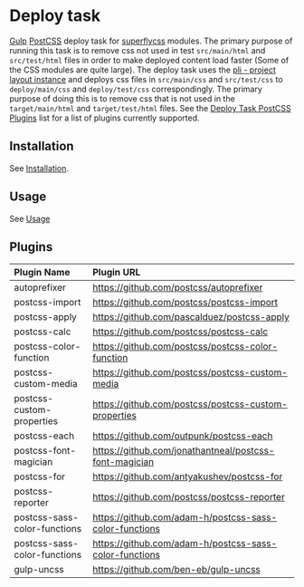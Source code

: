 # Deploy task

[Gulp](http://gulpjs.com/) [PostCSS](http://postcss.org/) deploy task for [superflycss](https://github.com/superflycss) modules.  The primary purpose of running this task is
to remove css not used in test `src/main/html` and `src/test/html` files in order to make deployed content load faster (Some of the CSS modules are quite large).  The deploy task uses the [pli - project layout instance](https://github.com/superflycss/pli) and deploys css files in `src/main/css` and `src/test/css` to `deploy/main/css` and `deploy/test/css` correspondingly.  The primary purpose of doing this is to remove css that is not used in the `target/main/html` and `target/test/html` files.  See the [Deploy Task PostCSS Plugins](https://github.com/superflycss/deploy-build#plugins) list for a list of plugins currently supported.

## Installation

See [Installation](https://github.com/superflycss/superflycss/#installation).

## Usage

See [Usage](https://github.com/superflycss/superflycss/#usage)

## Plugins

| Plugin Name                  | Plugin URL                                             |
|:-----------------------------|:-------------------------------------------------------|
| autoprefixer                 | https://github.com/postcss/autoprefixer                |
| postcss-import               | https://github.com/postcss/postcss-import              |
| postcss-apply                | https://github.com/pascalduez/postcss-apply            |
| postcss-calc                 | https://github.com/postcss/postcss-calc                |
| postcss-color-function       | https://github.com/postcss/postcss-color-function      |
| postcss-custom-media         | https://github.com/postcss/postcss-custom-media        |
| postcss-custom-properties    | https://github.com/postcss/postcss-custom-properties   |
| postcss-each                 | https://github.com/outpunk/postcss-each                |
| postcss-font-magician        | https://github.com/jonathantneal/postcss-font-magician |
| postcss-for                  | https://github.com/antyakushev/postcss-for             |
| postcss-reporter             | https://github.com/postcss/postcss-reporter            |
| postcss-sass-color-functions | https://github.com/adam-h/postcss-sass-color-functions |
| postcss-sass-color-functions | https://github.com/adam-h/postcss-sass-color-functions |
| gulp-uncss                   | https://github.com/ben-eb/gulp-uncss                   |
